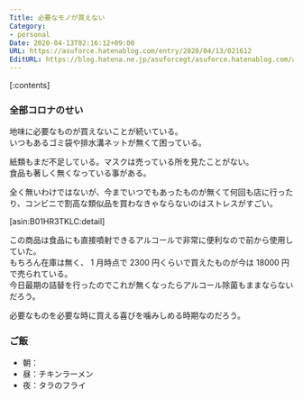 ```yaml
---
Title: 必要なモノが買えない
Category:
- personal
Date: 2020-04-13T02:16:12+09:00
URL: https://asuforce.hatenablog.com/entry/2020/04/13/021612
EditURL: https://blog.hatena.ne.jp/asuforcegt/asuforce.hatenablog.com/atom/entry/26006613549091206
---
```


[:contents]

###  全部コロナのせい

地味に必要なものが買えないことが続いている。  
いつもあるゴミ袋や排水溝ネットが無くて困っている。

紙類もまだ不足している。マスクは売っている所を見たことがない。  
食品も著しく無くなっている事がある。  

全く無いわけではないが、今までいつでもあったものが無くて何回も店に行ったり、コンビニで割高な類似品を買わなきゃならないのはストレスがすごい。  

[asin:B01HR3TKLC:detail]

この商品は食品にも直接噴射できるアルコールで非常に便利なので前から使用していた。  
もちろん在庫は無く、 1 月時点で 2300 円くらいで買えたものが今は 18000 円で売られている。  
今日最期の詰替を行ったのでこれが無くなったらアルコール除菌もままならないだろう。

必要なものを必要な時に買える喜びを噛みしめる時期なのだろう。

### ご飯

- 朝：
- 昼：チキンラーメン
- 夜：タラのフライ
